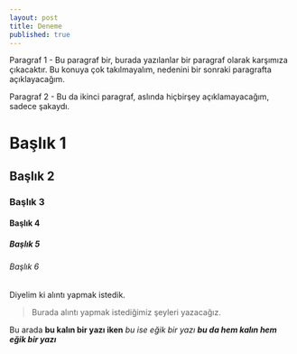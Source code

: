 ```yaml
---
layout: post
title: Deneme
published: true
---
```


Paragraf 1 - Bu paragraf bir, burada yazılanlar bir paragraf olarak karşımıza çıkacaktır. Bu konuya çok takılmayalım, nedenini bir sonraki paragrafta açıklayacağım.

Paragraf 2 - Bu da ikinci paragraf, aslında hiçbirşey açıklamayacağım, sadece şakaydı.

# Başlık 1

## Başlık 2

### Başlık 3

#### Başlık 4

##### Başlık 5

###### Başlık 6

Diyelim ki alıntı yapmak istedik.

> Burada alıntı yapmak istediğimiz şeyleri yazacağız.

Bu arada **bu kalın bir yazı iken** *bu ise eğik bir yazı* ***bu da hem kalın hem eğik bir yazı***
